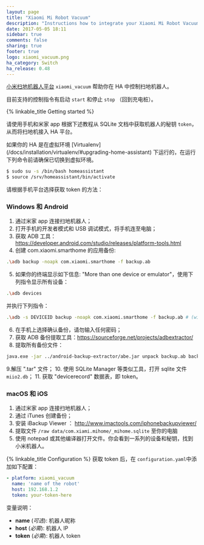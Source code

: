 ```yaml
---
layout: page
title: "Xiaomi Mi Robot Vacuum"
description: "Instructions how to integrate your Xiaomi Mi Robot Vacuum within Home Assistant."
date: 2017-05-05 18:11
sidebar: true
comments: false
sharing: true
footer: true
logo: xiaomi_vacuum.png
ha_category: Switch
ha_release: 0.48
---
```


[小米扫地机器人平台](http://www.mi.com/roomrobot/) `xiaomi_vacuum` 帮助你在 HA 中控制扫地机器人。 

目前支持的控制指令有启动 `start` 和停止 `stop` （回到充电桩）。


{% linkable_title Getting started %}

请使用手机和米家 app 根据下述教程从 SQLite 文档中获取机器人的秘钥 `token`，从而将扫地机接入 HA 平台。

<p class='note warning'>
如果你的 HA 是在虚拟环境 [Virtualenv](/docs/installation/virtualenv/#upgrading-home-assistant) 下运行的，在运行下列命令前请确保已切换到虚拟环境。</p>

```bash 
$ sudo su -s /bin/bash homeassistant
$ source /srv/homeassistant/bin/activate
```

请根据手机平台选择获取 token 的方法：

### Windows 和 Android
1. 通过米家 app 连接扫地机器人；
2. 打开手机的开发者模式和 USB 调试模式，将手机连至电脑；
3. 获取 ADB 工具： https://developer.android.com/studio/releases/platform-tools.html
4. 创建 com.xiaomi.smarthome 的应用备份:
```bash
.\adb backup -noapk com.xiaomi.smarthome -f backup.ab
```
5. 如果你的终端显示如下信息: "More than one device or emulator"，使用下列指令显示所有设备：
```bash
.\adb devices
``` 
并执行下列指令：
```bash
.\adb -s DEVICEID backup -noapk com.xiaomi.smarthome -f backup.ab # (with DEVICEID the device id from the previous command)
```
6. 在手机上选择确认备份，请勿输入任何密码；
7. 获取 ADB 备份提取工具：https://sourceforge.net/projects/adbextractor/
8. 提取所有备份文件：
```bash
java.exe -jar ../android-backup-extractor/abe.jar unpack backup.ab backup.tar ""
```
9.解压 ".tar" 文件；
10. 使用 SQLite Manager 等类似工具，打开 sqlite 文件 `miio2.db`；
11. 获取 "devicerecord" 数据表，即 token。


### macOS 和 iOS
1. 通过米家 app 连接扫地机器人；
2. 通过 iTunes 创建备份；
3. 安装 iBackup Viewer ： http://www.imactools.com/iphonebackupviewer/
4. 提取文件 `/raw data/com.xiami.mihome/_mihome.sqlite` 至你的电脑
5. 使用 notepad 或其他编译器打开文件。你会看到一系列的设备和秘钥，找到小米机器人。 

{% linkable_title Configuration %}
获取 token 后，在 `configuration.yaml`中添加如下配置：
```yaml
- platform: xiaomi_vacuum
  name: 'name of the robot'
  host: 192.168.1.2
  token: your-token-here
```

变量说明：
- **name** (*可选*): 机器人昵称
- **host** (*必需*): 机器人 IP
- **token** (*必需*):  机器人 token 

